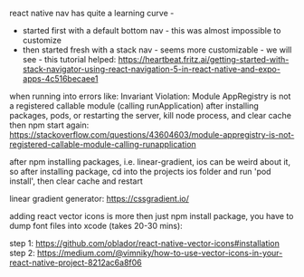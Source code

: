 react native nav has quite a learning curve -
- started first with a default bottom nav - this was almost impossible to customize
- then started fresh with a stack nav - seems more customizable - we will see - this tutorial helped:
https://heartbeat.fritz.ai/getting-started-with-stack-navigator-using-react-navigation-5-in-react-native-and-expo-apps-4c516becaee1

when running into errors like:
Invariant Violation: Module AppRegistry is not a registered callable module (calling runApplication)
after installing packages, pods, or restarting the server, kill node process, and clear cache then npm start again: 
https://stackoverflow.com/questions/43604603/module-appregistry-is-not-registered-callable-module-calling-runapplication

after npm installing packages, i.e. linear-gradient, ios can be weird about it, so after installing package, cd into the projects ios folder and run 'pod install', then clear cache and restart

linear gradient generator:
https://cssgradient.io/

adding react vector icons is more then just npm install package, you have to dump font files into xcode (takes 20-30 mins):

step 1:
https://github.com/oblador/react-native-vector-icons#installation
step 2:
https://medium.com/@vimniky/how-to-use-vector-icons-in-your-react-native-project-8212ac6a8f06